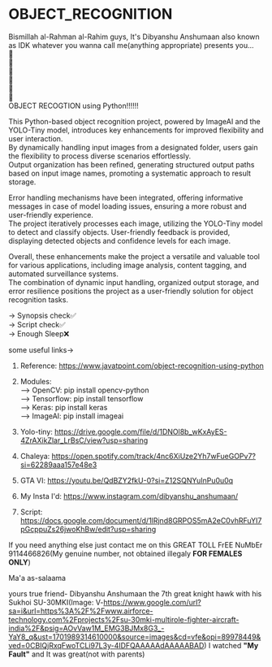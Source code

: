 # OBJECT_RECOGNITION
Bismillah al-Rahman al-Rahim guys, It's Dibyanshu Anshumaan also known as IDK whatever you wanna call me(anything appropriate) presents you...          
🥁     
🥁     
🥁     
🥁          
🥁     
🥁     
OBJECT RECOGTION using Python!!!!!!     
     
This Python-based object recognition project, powered by ImageAI and the YOLO-Tiny model, introduces key enhancements for improved flexibility and user interaction.     
By dynamically handling input images from a designated folder, users gain the flexibility to process diverse scenarios effortlessly.     
Output organization has been refined, generating structured output paths based on input image names, promoting a systematic approach to result storage.     
     
Error handling mechanisms have been integrated, offering informative messages in case of model loading issues, ensuring a more robust and user-friendly experience.     
The project iteratively processes each image, utilizing the YOLO-Tiny model to detect and classify objects. User-friendly feedback is provided, displaying detected objects and confidence levels for each image.    
     
Overall, these enhancements make the project a versatile and valuable tool for various applications, including image analysis, content tagging, and automated surveillance systems.     
The combination of dynamic input handling, organized output storage, and error resilience positions the project as a user-friendly solution for object recognition tasks.     
     
-> Synopsis check✅                                                                                                                                                                                         
-> Script check✅               
-> Enough Sleep❌          

some useful links->
1. Reference: https://www.javatpoint.com/object-recognition-using-python
2. Modules:     
     --> OpenCV: pip install opencv-python     
     --> Tensorflow: pip install tensorflow     
     --> Keras: pip install keras     
     --> ImageAI: pip install imageai     
   
4. Yolo-tiny: https://drive.google.com/file/d/1DNOl8b_wKxAyES-4ZrAXikZlar_LrBsC/view?usp=sharing
5. Chaleya: https://open.spotify.com/track/4nc6XiUze2Yh7wFueGOPv7?si=62289aaa157e48e3
6. GTA VI: https://youtu.be/QdBZY2fkU-0?si=Z12SQNYuInPu0u0q
7. My Insta I'd: https://www.instagram.com/dibyanshu_anshumaan/
8. Script: https://docs.google.com/document/d/1lRjnd8GRPOS5mA2eC0vhRFuYI7pGcppuZs26jwoKhBw/edit?usp=sharing

If you need anything else just contact me on this GREAT TOLL FrEE NuMbEr 9114466826(My genuine number, not obtained illegaly **FOR FEMALES ONLY**)

Ma'a as-salaama

yours true friend-
  Dibyanshu Anshumaan the 7th great knight hawk	
  with his Sukhoi SU-30MKI(Image: V-https://www.google.com/url?sa=i&url=https%3A%2F%2Fwww.airforce-technology.com%2Fprojects%2Fsu-30mki-multirole-fighter-aircraft-india%2F&psig=AOvVaw1M_EMG3BJMx8G3_-YaY8_q&ust=1701989314610000&source=images&cd=vfe&opi=89978449&ved=0CBIQjRxqFwoTCLi97L3y-4IDFQAAAAAdAAAAABAD)	
  I watched **"My Fault"** and It was great(not with parents)	
